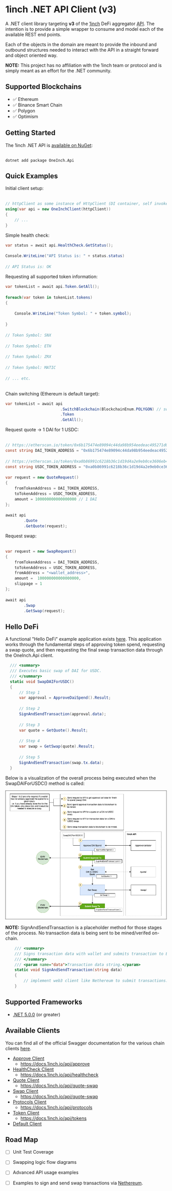 # **1inch .NET API Client (v3)**

A .NET client library targeting **v3** of the [1inch](https://app.1inch.io) DeFi aggregator [API](https://docs.1inch.io/api/). The intention is to provide a simple wrapper to consume and model each of the available REST end points.

Each of the objects in the domain are meant to provide the inbound and outbound structures needed to interact with the API in a straight forward and object oriented way.

**NOTE:** This project has no affiliation with the 1inch team or protocol and is simply meant as an effort for the .NET community.

## Supported Blockchains

- ✅ Ethereum
- ✅ Binance Smart Chain
- ✅ Polygon
- ✅ Optimism


## Getting Started

The 1inch .NET API is [available on NuGet](https://www.nuget.org/packages/OneInch.Api/):

```

dotnet add package OneInch.Api

```

## Quick Examples

Initial client setup:

```c#

// httpClient as some instance of HttpClient (DI container, self invoked, etc.)
using(var api = new OneInchClient(httpClient))
{
    // ...
}

```

Simple health check:

```c#
var status = await api.HealthCheck.GetStatus();

Console.WriteLine("API Status is: " + status.status)

// API Status is: OK

```

Requesting all supported token information:

```c#
var tokenList = await api.Token.GetAll();

foreach(var token in tokenList.tokens)
{

    Console.WriteLine("Token Symbol: " + token.symbol);

}

// Token Symbol: SNX

// Token Symbol: ETH

// Token Symbol: ZRX

// Token Symbol: MATIC

// ... etc.



```
Chain switching (Ethereum is default target):

```c#
var tokenList = await api
                        .SwitchBlockchain(BlockchainEnum.POLYGON) // switch to Polygon 
                        .Token
                        .GetAll();
```

Request quote -> 1 DAI for 1 USDC:

```c#

// https://etherscan.io/token/0x6b175474e89094c44da98b954eedeac495271d0f
const string DAI_TOKEN_ADDRESS = "0x6b175474e89094c44da98b954eedeac495271d0f";

// https://etherscan.io/token/0xa0b86991c6218b36c1d19d4a2e9eb0ce3606eb48
const string USDC_TOKEN_ADDRESS = "0xa0b86991c6218b36c1d19d4a2e9eb0ce3606eb48";

var request = new QuoteRequest()
{
    fromTokenAddress = DAI_TOKEN_ADDRESS,
    toTokenAddress = USDC_TOKEN_ADDRESS,
    amount = 100000000000000000 // 1 DAI
};

await api
        .Quote
        .GetQuote(request);

```

Request swap:

```c#

var request = new SwapRequest()
{
    fromTokenAddress = DAI_TOKEN_ADDRESS,
    toTokenAddress = USDC_TOKEN_ADDRESS,
    fromAddress = "<wallet_address>",
    amount =  100000000000000000, 
    slippage = 1
};

await api
        .Swap
        .GetSwap(request);

```
## Hello DeFi

A functional "Hello DeFi" example application exists [here](/src/OneInch.Examples/Console/HelloDeFi/). This application works through the
fundamental steps of approving token spend, requesting a swap quote, and then requesting the final swap transaction data through the OneInch.Api client. 

```c#
  /// <summary>
  /// Executes basic swap of DAI for USDC.
  /// </summary>
  static void SwapDAIForUSDC()
  {
      // Step 1
      var approval = ApproveDaiSpend().Result;
      
      // Step 2
      SignAndSendTransaction(approval.data);

      // Step 3
      var quote = GetQuote().Result;

      // Step 4
      var swap = GetSwap(quote).Result;
      
      // Step 5
      SignAndSendTransaction(swap.tx.data);
  }
```

Below is a visualization of the overall process being executed when the SwapDAIForUSDC() method is called:

![Basic Swap](/docs/diagrams/basic_swap.drawio.png)


**NOTE:** SignAndSendTransaction is a placeholder method for those stages of the process. No transaction data is being sent to be mined/verifed on-chain.

```c#
    /// <summary>
    /// Signs transaction data with wallet and submits transaction to EVM blockchain to be mined.
    /// </summary>
    /// <param name="data">Transaction data string.</param>
    static void SignAndSendTransaction(string data)
    {
        // implement web3 client like Nethereum to submit transactions.
    }
```

## Supported Frameworks

- [.NET 5.0.0](https://dotnet.microsoft.com/download/dotnet/5.0) (or greater)

## Available Clients

You can find all of the official Swagger documentation for the various chain clients [here](https://docs.1inch.io/api/).

- [Approve Client](/src/OneInch.Api/Client/ApproveClient.cs) 
  - https://docs.1inch.io/api/approve
- [HealthCheck Client](/src/OneInch.Api/Client/HealthCheckClient.cs) 
  - https://docs.1inch.io/api/healthcheck
- [Quote Client](/src/OneInch.Api/Client/QuoteClient.cs) 
  - https://docs.1inch.io/api/quote-swap
- [Swap Client](/src/OneInch.Api/Client/SwapClient.cs) 
  - https://docs.1inch.io/api/quote-swap
- [Protocols Client](/src/OneInch.Api/Client/ProtocolsClient.cs) 
  - https://docs.1inch.io/api/protocols
- [Token Client](/src/OneInch.Api/Client/TokenClient.cs)
  - https://docs.1inch.io/api/tokens
- [Default Client](/src/OneInch.Api/Client/DefaultClient.cs) 

## Road Map

- [ ] Unit Test Coverage
- [ ] Swapping logic flow diagrams 
- [ ] Advanced API usage examples
- [ ] Examples to sign and send swap transactions via [Nethereum]([https://nethereum.com/](https://nethereum.com/)).


